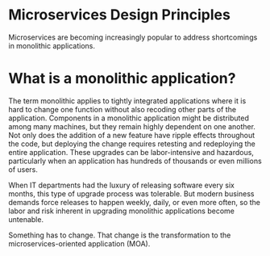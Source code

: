 # Microservices Design Principles
Microservices are becoming increasingly popular to address shortcomings in monolithic applications.

# What is a monolithic application?
The term monolithic applies to tightly integrated applications where it is hard to change one function without also recoding other parts of the application. Components in a monolithic application might be distributed among many machines, but they remain highly dependent on one another. Not only does the addition of a new feature have ripple effects throughout the code, but deploying the change requires retesting and redeploying the entire application. These upgrades can be labor-intensive and hazardous, particularly when an application has hundreds of thousands or even millions of users.

When IT departments had the luxury of releasing software every six months, this type of upgrade process was tolerable. But modern business demands force releases to happen weekly, daily, or even more often, so the labor and risk inherent in upgrading monolithic applications become untenable.

Something has to change. That change is the transformation to the microservices-oriented application (MOA).
